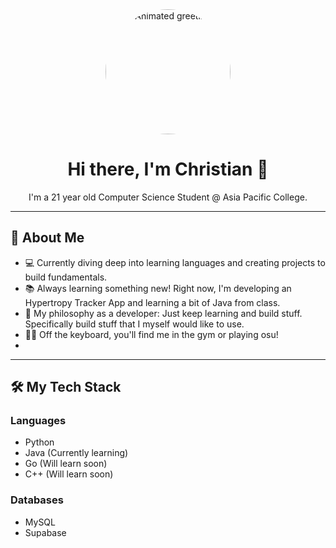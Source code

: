 <div align="center">
  <img src="https://media.giphy.com/media/LmN8EsC7hA4tC/giphy.gif" width="200" height="200" alt="Animated greeting" style="border-radius:50%;"/>
</div>

<h1 align="center">Hi there, I'm Christian 👋</h1>

<p align="center">I'm a 21 year old Computer Science Student @ Asia Pacific College. </p>

---

## 🚀 About Me

*   💻 Currently diving deep into learning languages and creating projects to build fundamentals.
*   📚 Always learning something new! Right now, I'm developing an Hypertropy Tracker App and learning a bit of Java from class.
*   🧠 My philosophy as a developer: Just keep learning and build stuff. Specifically build stuff that I myself would like to use.
*   🏋️‍♂️ Off the keyboard, you'll find me in the gym or playing osu!
*   
---

## 🛠️ My Tech Stack

### Languages
*   Python 
*   Java (Currently learning)
*   Go (Will learn soon)
*   C++ (Will learn soon)

### Databases
*   MySQL
*   Supabase
